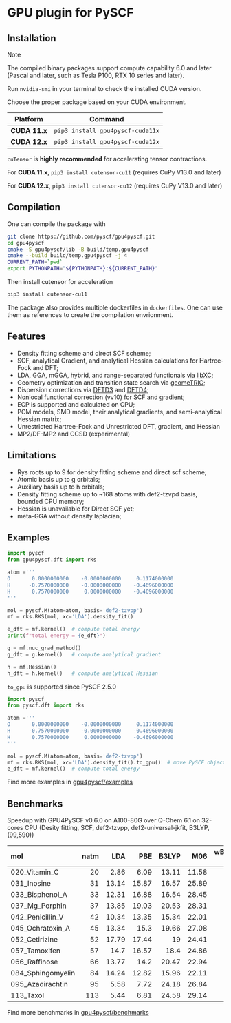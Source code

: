 GPU plugin for PySCF
====================
Installation
--------

> [!NOTE]
> The compiled binary packages support compute capability 6.0 and later (Pascal and later, such as Tesla P100, RTX 10 series and later).

Run ```nvidia-smi``` in your terminal to check the installed CUDA version.

Choose the proper package based on your CUDA environment.

| Platform      | Command                               |
----------------| --------------------------------------|
| **CUDA 11.x** |  ```pip3 install gpu4pyscf-cuda11x``` |
| **CUDA 12.x** |  ```pip3 install gpu4pyscf-cuda12x``` |

```cuTensor``` is **highly recommended** for accelerating tensor contractions.

For **CUDA 11.x**, ```pip3 install cutensor-cu11``` (requires CuPy V13.0 and later)

For **CUDA 12.x**, ```pip3 install cutensor-cu12``` (requires CuPy V13.0 and later)

Compilation
--------
One can compile the package with
```sh
git clone https://github.com/pyscf/gpu4pyscf.git
cd gpu4pyscf
cmake -S gpu4pyscf/lib -B build/temp.gpu4pyscf
cmake --build build/temp.gpu4pyscf -j 4
CURRENT_PATH=`pwd`
export PYTHONPATH="${PYTHONPATH}:${CURRENT_PATH}"
```
Then install cutensor for acceleration
```sh
pip3 install cutensor-cu11
```

The package also provides multiple dockerfiles in ```dockerfiles```. One can use them as references to create the compilation envrionment. 

Features
--------
- Density fitting scheme and direct SCF scheme;
- SCF, analytical Gradient, and analytical Hessian calculations for Hartree-Fock and DFT;
- LDA, GGA, mGGA, hybrid, and range-separated functionals via [libXC](https://gitlab.com/libxc/libxc/-/tree/master/);
- Geometry optimization and transition state search via [geomeTRIC](https://geometric.readthedocs.io/en/latest/);
- Dispersion corrections via [DFTD3](https://github.com/dftd3/simple-dftd3) and [DFTD4](https://github.com/dftd4/dftd4);
- Nonlocal functional correction (vv10) for SCF and gradient;
- ECP is supported and calculated on CPU;
- PCM models, SMD model, their analytical gradients, and semi-analytical Hessian matrix;
- Unrestricted Hartree-Fock and Unrestricted DFT, gradient, and Hessian
- MP2/DF-MP2 and CCSD (experimental)

Limitations
--------
- Rys roots up to 9 for density fitting scheme and direct scf scheme;
- Atomic basis up to g orbitals;
- Auxiliary basis up to h orbitals;
- Density fitting scheme up to ~168 atoms with def2-tzvpd basis, bounded CPU memory;
- Hessian is unavailable for Direct SCF yet;
- meta-GGA without density laplacian;

Examples
--------
```python
import pyscf
from gpu4pyscf.dft import rks

atom ='''
O       0.0000000000    -0.0000000000     0.1174000000
H      -0.7570000000    -0.0000000000    -0.4696000000
H       0.7570000000     0.0000000000    -0.4696000000
'''

mol = pyscf.M(atom=atom, basis='def2-tzvpp')
mf = rks.RKS(mol, xc='LDA').density_fit()

e_dft = mf.kernel()  # compute total energy
print(f"total energy = {e_dft}")

g = mf.nuc_grad_method()
g_dft = g.kernel()   # compute analytical gradient

h = mf.Hessian()
h_dft = h.kernel()   # compute analytical Hessian

```

`to_gpu` is supported since PySCF 2.5.0
```python
import pyscf
from pyscf.dft import rks

atom ='''
O       0.0000000000    -0.0000000000     0.1174000000
H      -0.7570000000    -0.0000000000    -0.4696000000
H       0.7570000000     0.0000000000    -0.4696000000
'''

mol = pyscf.M(atom=atom, basis='def2-tzvpp')
mf = rks.RKS(mol, xc='LDA').density_fit().to_gpu()  # move PySCF object to GPU4PySCF object
e_dft = mf.kernel()  # compute total energy

```

Find more examples in [gpu4pyscf/examples](https://github.com/pyscf/gpu4pyscf/tree/master/examples)

Benchmarks
--------
Speedup with GPU4PySCF v0.6.0 on A100-80G over Q-Chem 6.1 on 32-cores CPU (Desity fitting, SCF, def2-tzvpp, def2-universal-jkfit, B3LYP, (99,590))

| mol               |   natm |    LDA |    PBE |   B3LYP |    M06 |   wB97m-v |
|:------------------|-------:|-------:|-------:|--------:|-------:|----------:|
| 020_Vitamin_C     |     20 |   2.86 |   6.09 |   13.11 |  11.58 |     17.46 |
| 031_Inosine       |     31 |  13.14 |  15.87 |   16.57 |  25.89 |     26.14 |
| 033_Bisphenol_A   |     33 |  12.31 |  16.88 |   16.54 |  28.45 |     28.82 |
| 037_Mg_Porphin    |     37 |  13.85 |  19.03 |   20.53 |  28.31 |     30.27 |
| 042_Penicillin_V  |     42 |  10.34 |  13.35 |   15.34 |  22.01 |     24.2  |
| 045_Ochratoxin_A  |     45 |  13.34 |  15.3  |   19.66 |  27.08 |     25.41 |
| 052_Cetirizine    |     52 |  17.79 |  17.44 |   19    |  24.41 |     25.87 |
| 057_Tamoxifen     |     57 |  14.7  |  16.57 |   18.4  |  24.86 |     25.47 |
| 066_Raffinose     |     66 |  13.77 |  14.2  |   20.47 |  22.94 |     25.35 |
| 084_Sphingomyelin |     84 |  14.24 |  12.82 |   15.96 |  22.11 |     24.46 |
| 095_Azadirachtin  |     95 |   5.58 |   7.72 |   24.18 |  26.84 |     25.21 |
| 113_Taxol         |    113 |   5.44 |   6.81 |   24.58 |  29.14 |    nan    |

Find more benchmarks in [gpu4pyscf/benchmarks](https://github.com/pyscf/gpu4pyscf/tree/master/benchmarks)


